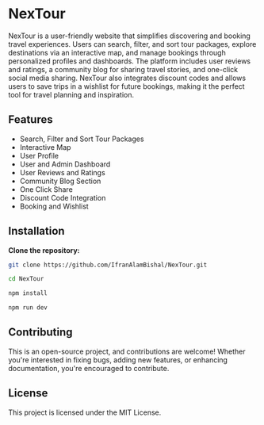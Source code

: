 # NexTour
NexTour is a user-friendly website that simplifies discovering and booking travel experiences. Users can search, filter, and sort tour packages, explore destinations via an interactive map, and manage bookings through personalized profiles and dashboards.
The platform includes user reviews and ratings, a community blog for sharing travel stories, and one-click social media sharing. NexTour also integrates discount codes and allows users to save trips in a wishlist for future bookings, making it the perfect tool for travel planning and inspiration.


## Features

-	Search, Filter and Sort Tour Packages
-	Interactive Map
-	User Profile
-	User and Admin Dashboard
-	User Reviews and Ratings
-	Community Blog Section
-	One Click Share
-	Discount Code Integration
-	Booking and Wishlist


## Installation

**Clone the repository:**
   ```bash
   git clone https://github.com/IfranAlamBishal/NexTour.git
   ```
   ```bash
   cd NexTour
   ```
   ```bash
   npm install
   ```
   ```bash
   npm run dev
   ```

## Contributing

This is an open-source project, and contributions are welcome! Whether you're interested in fixing bugs, adding new features, or enhancing documentation, you're encouraged to contribute.

## License
This project is licensed under the MIT License.
